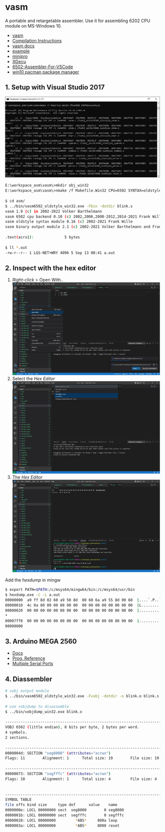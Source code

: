 # vasm

A portable and retargetable assembler. Use it for assembling 6202 CPU module on MS-Windows 10.

* [vasm](http://sun.hasenbraten.de/vasm)
* [Compilation Instructions](http://sun.hasenbraten.de/vasm/index.php?view=compile)
* [vasm docs](http://sun.hasenbraten.de/vasm/release/vasm.html)
* [example](https://www.youtube.com/watch?v=oO8_2JJV0B4&ab_channel=BenEater)
* [minipro](https://gitlab.com/DavidGriffith/minipro)
* [XGecu](http://www.xgecu.com/en/download.html)
* [6502-Assembler-For-VSCode](https://github.com/zyr2288/6502-Assembler-For-VSCode/blob/master/README.en.md)
* [win10 pacman package manager](https://www.msys2.org/)

## 1. Setup with Visual Studio 2017

![Developer Command Prompt for VS2017](./img/Developer%20Command%20Prompt%20for%20VS2017.jpg)

```sh
E:\workspace_asm\vasm\>mkdir obj_win32
E:\workspace_asm\vasm\>nmake /f Makefile.Win32 CPU=6502 SYNTAX=oldstyle

$ cd asm/
$ ../bin/vasm6502_oldstyle_win32.exe -Fbin -dotdir blink.s
vasm 1.9 (c) in 2002-2022 Volker Barthelmann
vasm 6502 cpu backend 0.10 (c) 2002,2006,2008-2012,2014-2021 Frank Wille
vasm oldstyle syntax module 0.16 (c) 2002-2021 Frank Wille
vasm binary output module 2.1 (c) 2002-2021 Volker Barthelmann and Frank Wille

.text(acrx1):              5 bytes

$ ll *.out
-rw-r--r-- 1 LGS-NET+WRY 4096 5 Sep 13 00:41 a.out
```

## 2. Inspect with the hex editor

1. _Right-click_ > Open With..
   ![Open With](./img/OpenWithHexEditor_01.jpg)
2. Select the _Hex Editor_
   ![Select _Hex Editor_](./img/OpenWithHexEditor_02.jpg)
3. The _Hex Editor_
   ![_Hex Editor_](./img/OpenWithHexEditor_03.jpg)

Add the _hexdump_ in mingw

```sh
$ export PATH=$PATH:/c/msys64/mingw64/bin:/c/msys64/usr/bin
$ hexdump.exe -C -L a.out
00000000  a9 ff 8d 02 60 a9 50 8d  00 60 6a a9 55 8d 00 60  |....`.P..`j.U..`|
00000010  4c 0a 80 00 00 00 00 00  00 00 00 00 00 00 00 00  |L...............|
00000020  00 00 00 00 00 00 00 00  00 00 00 00 00 00 00 00  |................|
*
00007ff0  00 00 00 00 00 00 00 00  00 00 00 00 00 80 00 00  |................|
00008000
```

## 3. Arduino MEGA 2560

* [Docs](https://docs.arduino.cc/hardware/mega-2560)
* [Prog. Reference](https://www.arduino.cc/reference/en/)
* [Multiple Serial Ports](https://docs.arduino.cc/built-in-examples/communication/MultiSerialMega)

## 4. Diassembler

```sh
# vobj output module
$ ../bin/vasm6502_oldstyle_win32.exe -Fvobj -dotdir -o blink.o blink.s

# use vobjdump to disassemble
$ ../bin/vobjdump_win32.exe blink.o

------------------------------------------------------------------------------
VOBJ 6502 (little endian), 8 bits per byte, 2 bytes per word.
4 symbols.
2 sections.

------------------------------------------------------------------------------
0000004d: SECTION "seg8000" (attributes="acrwx")
Flags: 11        Alignment: 1      Total size: 19        File size: 19

------------------------------------------------------------------------------
00000073: SECTION "segfffc" (attributes="acrwx")
Flags: 10        Alignment: 1      Total size: 4         File size: 4


------------------------------------------------------------------------------
SYMBOL TABLE
file offs bind size     type def      value    name
0000000e: LOCL 00000000 sect  seg8000        0 seg8000
0000001b: LOCL 00000000 sect  segfffc        0 segfffc
00000028: LOCL 00000000         *ABS*     800a loop
0000003a: LOCL 00000000         *ABS*     8000 reset
```
